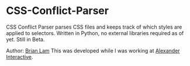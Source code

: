 # CSS-Conflict-Parser
CSS Conflict Parser parses CSS files and keeps track of which styles are applied to selectors. Written in Python, no external libraries required as of yet. Still in Beta. 

Author: [Brian Lam]
This was developed while I was working at [Alexander Interactive].

[Alexander Interactive]:http://alexanderinteractive.com/
[Brian Lam]:http://www.brianlam.us

